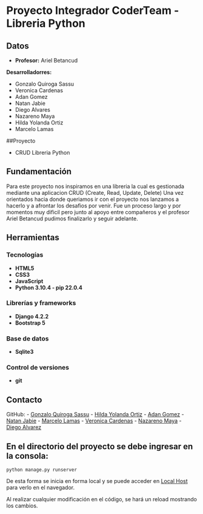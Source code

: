 # Proyecto Integrador CoderTeam - Libreria Python

## Datos

- **Profesor:** Ariel Betancud

 **Desarrolladorres:**
- Gonzalo Quiroga Sassu
- Veronica Cardenas
- Adan Gomez
- Natan Jabie
- Diego Alvares
- Nazareno Maya
- Hilda Yolanda Ortiz
- Marcelo Lamas
  
##Proyecto 
 - CRUD Libreria Python

## Fundamentación

Para este proyecto nos inspiramos en una libreria la cual es gestionada mediante una aplicacion CRUD (Create, Read, Update, Delete)
Una vez orientados hacia donde queriamos ir con el proyecto nos lanzamos a hacerlo y a afrontar los desafios por venir. Fue un proceso
largo y por momentos muy dificil pero junto al apoyo entre compañeros y el profesor Ariel Betancud pudimos finalizarlo y seguir adelante.

## Herramientas

### Tecnologías

- **HTML5**
- **CSS3**
- **JavaScript**
- **Python 3.10.4 - pip 22.0.4**

### Librerías y frameworks

- **Django 4.2.2**
- **Bootstrap 5**
  
### Base de datos

- **Sqlite3**

### Control de versiones

- **git**

## Contacto

GitHub: - [Gonzalo Quiroga Sassu](https://github.com/GonzaQ7)
        - [Hilda Yolanda Ortiz](https://github.com/yolyhil)
        - [Adan Gomez](https://github.com/2022Adan)
        - [Natan Jabie](https://github.com/wildBlueTurtle)
        - [Marcelo Lamas](https://github.com/MarceloLamas)
        - [Veronica Cardenas](https://github.com/Verocardenas0794)
        - [Nazareno Maya](https://github.com/nazarenomartin)
        - [Diego Alvarez](https://github.com/DiegoFAlvarez97)

## En el directorio del proyecto se debe ingresar en la consola:

```
python manage.py runserver
```
De esta forma se inicia en forma local y se puede acceder en [Local Host](http://127.0.0.1:8000/) para verlo en el navegador.

Al realizar cualquier modificación en el código, se hará un reload mostrando los cambios.
